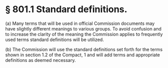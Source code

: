 # § 801.1   Standard definitions.

(a) Many terms that will be used in official Commission documents may have slightly different meanings to various groups. To avoid confusion and to increase the clarity of the meaning the Commission applies to frequently used terms standard definitions will be utilized. 


(b) The Commission will use the standard definitions set forth for the terms shown in section 1.2 of the Compact, 
1 and will add terms and appropriate definitions as deemed necessary. 


